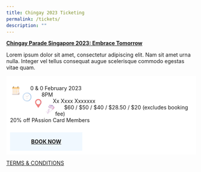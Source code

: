 ```yaml
---
title: Chingay 2023 Ticketing
permalink: /tickets/
description: ""
---
```

<u><b>Chingay Parade Singapore 2023: Embrace Tomorrow</b></u>

<p>Lorem ipsum dolor sit amet, consectetur adipiscing elit. Nam sit amet urna nulla. Integer vel tellus consequat augue scelerisque commodo egestas vitae quam. </p>

<p>
 </p>
	



<div style="display: grid; grid-template-columns:repeat(auto-fit, minmax500px, 1fr)); gap: 10px; background-color: #FFF; padding: 10px;">
<div>
<p><img src="/images/Date.png" style="float:left; width:30px;height:30px"/>&nbsp; &nbsp; &nbsp;  0 & 0 February 2023<br>
<img src="/images/Time.png" style="float:left; width:30px;height:30px"/>
&nbsp; &nbsp; &nbsp; 8PM<br>
<img src="/images/Venue.png" style="float:left; width:30px;height:30px"/>&nbsp; &nbsp; &nbsp; 
Xx Xxxx Xxxxxxx<br>
<img src="/images/Tickets.png" style="float:left; width:30px;height:30px"/>&nbsp; &nbsp; &nbsp;  $60 / $50 / $40 / $28.50 / $20 (excludes booking fee) <br>
	20% off PAssion Card Members</p></div>

<div style="text-align:right"><div style="padding:1rem; background-color:hsla(208, 100%, 97%, 1); text-align:center; max-width:10rem;"><a href="https://www.sistic.com.sg/" target="_blank"><b>BOOK NOW</b></a></div></div>
</div>
	
	
[TERMS & CONDITIONS](/files/xxx.pdf)
